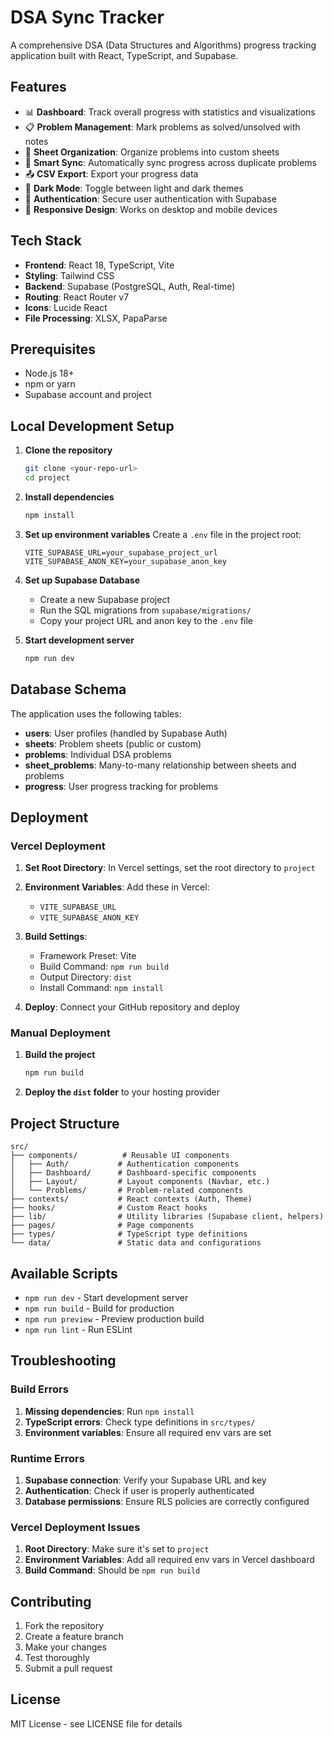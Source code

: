 # DSA Sync Tracker

A comprehensive DSA (Data Structures and Algorithms) progress tracking application built with React, TypeScript, and Supabase.

## Features

- 📊 **Dashboard**: Track overall progress with statistics and visualizations
- 📋 **Problem Management**: Mark problems as solved/unsolved with notes
- 📁 **Sheet Organization**: Organize problems into custom sheets
- 🔄 **Smart Sync**: Automatically sync progress across duplicate problems
- 📤 **CSV Export**: Export your progress data
- 🌙 **Dark Mode**: Toggle between light and dark themes
- 🔐 **Authentication**: Secure user authentication with Supabase
- 📱 **Responsive Design**: Works on desktop and mobile devices

## Tech Stack

- **Frontend**: React 18, TypeScript, Vite
- **Styling**: Tailwind CSS
- **Backend**: Supabase (PostgreSQL, Auth, Real-time)
- **Routing**: React Router v7
- **Icons**: Lucide React
- **File Processing**: XLSX, PapaParse

## Prerequisites

- Node.js 18+ 
- npm or yarn
- Supabase account and project

## Local Development Setup

1. **Clone the repository**
   ```bash
   git clone <your-repo-url>
   cd project
   ```

2. **Install dependencies**
   ```bash
   npm install
   ```

3. **Set up environment variables**
   Create a `.env` file in the project root:
   ```env
   VITE_SUPABASE_URL=your_supabase_project_url
   VITE_SUPABASE_ANON_KEY=your_supabase_anon_key
   ```

4. **Set up Supabase Database**
   - Create a new Supabase project
   - Run the SQL migrations from `supabase/migrations/`
   - Copy your project URL and anon key to the `.env` file

5. **Start development server**
   ```bash
   npm run dev
   ```

## Database Schema

The application uses the following tables:

- **users**: User profiles (handled by Supabase Auth)
- **sheets**: Problem sheets (public or custom)
- **problems**: Individual DSA problems
- **sheet_problems**: Many-to-many relationship between sheets and problems
- **progress**: User progress tracking for problems

## Deployment

### Vercel Deployment

1. **Set Root Directory**: In Vercel settings, set the root directory to `project`

2. **Environment Variables**: Add these in Vercel:
   - `VITE_SUPABASE_URL`
   - `VITE_SUPABASE_ANON_KEY`

3. **Build Settings**:
   - Framework Preset: Vite
   - Build Command: `npm run build`
   - Output Directory: `dist`
   - Install Command: `npm install`

4. **Deploy**: Connect your GitHub repository and deploy

### Manual Deployment

1. **Build the project**
   ```bash
   npm run build
   ```

2. **Deploy the `dist` folder** to your hosting provider

## Project Structure

```
src/
├── components/          # Reusable UI components
│   ├── Auth/           # Authentication components
│   ├── Dashboard/      # Dashboard-specific components
│   ├── Layout/         # Layout components (Navbar, etc.)
│   └── Problems/       # Problem-related components
├── contexts/           # React contexts (Auth, Theme)
├── hooks/              # Custom React hooks
├── lib/                # Utility libraries (Supabase client, helpers)
├── pages/              # Page components
├── types/              # TypeScript type definitions
└── data/               # Static data and configurations
```

## Available Scripts

- `npm run dev` - Start development server
- `npm run build` - Build for production
- `npm run preview` - Preview production build
- `npm run lint` - Run ESLint

## Troubleshooting

### Build Errors

1. **Missing dependencies**: Run `npm install`
2. **TypeScript errors**: Check type definitions in `src/types/`
3. **Environment variables**: Ensure all required env vars are set

### Runtime Errors

1. **Supabase connection**: Verify your Supabase URL and key
2. **Authentication**: Check if user is properly authenticated
3. **Database permissions**: Ensure RLS policies are correctly configured

### Vercel Deployment Issues

1. **Root Directory**: Make sure it's set to `project`
2. **Environment Variables**: Add all required env vars in Vercel dashboard
3. **Build Command**: Should be `npm run build`

## Contributing

1. Fork the repository
2. Create a feature branch
3. Make your changes
4. Test thoroughly
5. Submit a pull request

## License

MIT License - see LICENSE file for details 